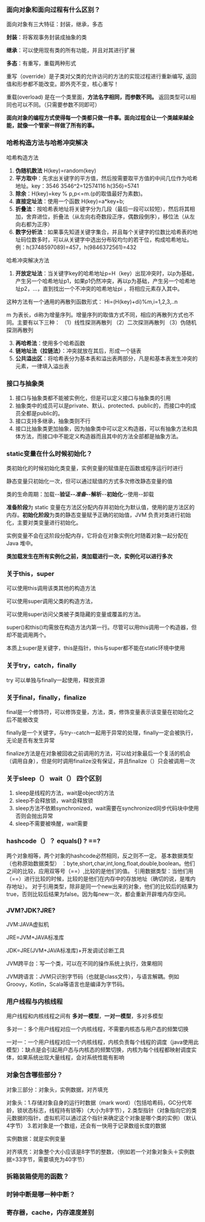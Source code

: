 ### 面向对象和面向过程有什么区别？
面向对象有三大特征：封装，继承，多态

**封装**：将客观事务封装成抽象的类

**继承**：可以使用现有类的所有功能，并且对其进行扩展

**多态**：有重写，重载两种形式

重写（override）是子类对父类的允许访问的方法的实现过程进行重新编写, 返回值和形参都不能改变。即外壳不变，核心重写！

重载(overload) 是在一个类里面，**方法名字相同，而参数不同。** 返回类型可以相同也可以不同。（只需要参数不同即可）

**面向对象的编程方式使得每一个类都只做一件事。面向过程会让一个类越来越全能，就像一个管家一样做了所有的事。**

### 哈希构造方法与哈希冲突解决
哈希构造方法

1. **伪随机数法**  H(key)=random(key)
2. **平方取中**：先求出关键字的平方值，然后按需要取平方值的中间几位作为哈希地址。key：3546  3546^2=12574116  h(356)=5741
3. **除余**：H(key)=key % p,p<=m.(p的取值最好为素数)。
4. **直接定址法**：使用一个函数 H(key)=a*key+b;
5. **折叠法**：按哈希表地址将关键字分为几段（最后一段可以较短），然后将其相加，舍弃进位，折叠法（从左向右奇数段正序，偶数段倒序），移位法（从左向右都为正序）
6. **数字分析法**：如果事先知道关键字集合，并且每个关键字的位数比哈希表的地址码位数多时，可以从关键字中选出分布较均匀的若干位，构成哈希地址。例：h(3748597089)=457，h(9846372561)=432

哈希冲突解决方法

1. **开放定址法**：当关键字key的哈希地址p=H（key）出现冲突时，以p为基础，产生另一个哈希地址p1，如果p1仍然冲突，再以p为基础，产生另一个哈希地址p2，…，直到找出一个不冲突的哈希地址pi ，将相应元素存入其中。

这种方法有一个通用的再散列函数形式：
   Hi=(H(key)+di)%m,i=1,2,3,..n
   
   m 为表长，di称为增量序列。增量序列的取值方式不同，相应的再散列方式也不同。主要有以下三种：
  （1）线性探测再散列
  （2）二次探测再散列
  （3）伪随机探测再散列


3. **再哈希法**：使用多个哈希函数
4. **链地址法（拉链法）**：冲突就放在其后，形成一个链表
5. **公共溢出区**：将哈希表分为基本表和溢出表两部分，凡是和基本表发生冲突的元素，一律填入溢出表

### 接口与抽象类
1. 接口与抽象类都不能被实例化，但是可以定义接口与抽象类的引用
2. 抽象类中的成员可以是private、默认、protected、public的，而接口中的成员全都是public的。
3. 接口支持多继承，抽象类则不行
4. 接口比抽象类更加抽象，因为抽象类中可以定义构造器，可以有抽象方法和具体方法，而接口中不能定义构造器而且其中的方法全部都是抽象方法。

### static变量在什么时候初始化？
类初始化的时候初始化类变量，实例变量的赋值是在函数或程序运行时进行

静态变量只初始化一次，但可以通过赋值的方式多次修改静态变量的值

类的生命周期：加载--**验证--*准备*--解析**--**初始化**--使用--卸载

**准备阶段**为 static 变量在方法区分配内存并初始化为默认值，使用的是方法区的内存。**初始化阶段**为类的静态变量赋予正确的初始值，JVM 负责对类进行初始化，主要对类变量进行初始化。

实例变量不会在这阶段分配内存，它将会在对象实例化时随着对象一起分配在 Java 堆中。

**类加载发生在所有实例化之前，类加载进行一次，实例化可以进行多次**

### 关于this，super
可以使用this调用该类其他的构造方法

可以使用super调用父类的构造方法，

可以使用super访问父类被子类隐藏的变量或覆盖的方法。

super()和this()均需放在构造方法内第一行。尽管可以用this调用一个构造器，但却不能调用两个。

本质上super是关键字，this是指针，this与super都不能在static环境中使用

### 关于try，catch，finally
try 可以单独与finally一起使用，释放资源

### 关于final，finally，finalize
final是一个修饰符，可以修饰变量，方法，类，修饰变量表示该变量在初始化之后不能被改变

finally是一个关键字，与try--catch一起用于异常的处理，finally一定会被执行，无论是否有发生异常

finalize方法是在对象被回收之前调用的方法，可以给对象最后一个复活的机会（调用自身），但是何时调用finalize没有保证，并且finalize（）只会被调用一次

### 关于sleep（） wait（） 四个区别
1. sleep是线程的方法，wait是object的方法
2.  sleep不会释放锁，wait会释放锁
3.  sleep方法不依赖synchronized，wait需要在synchronized同步代码块中使用否则会抛出异常
4.  sleep不需要被唤醒，wait需要

### hashcode（）？ equals() ? ==?
两个对象相等，两个对象的hashcode必然相同，反之则不一定。
基本数据类型（也称原始数据类型） ：byte,short,char,int,long,float,double,boolean。他们之间的比较，应用双等号（==）,比较的是他们的值。
引用数据类型：当他们用（==）进行比较的时候，比较的是他们在内存中的存放地址（确切的说，是堆内存地址）。
对于引用类型，除非是同一个new出来的对象，他们的比较后的结果为true，否则比较后结果为false。因为每new一次，都会重新开辟堆内存空间。
### JVM?JDK?JRE?
JVM:JAVA虚拟机

JRE=JVM+JAVA标准库

JDK=JRE(JVM+JAVA标准库)+开发调试诊断工具

JVM跨平台：写一个类，可以在不同的操作系统上执行，效果相同

JVM跨语言：JVM只识别字节码（也就是class文件），与语言解耦。例如Groovy，Kotlin，Scala等语言也是编译为字节码。
### 用户线程与内核线程
用户线程和内核线程之间有 **多对一模型**，**一对一模型**，多对多模型

多对一：多个用户线程对应一个内核线程，不需要内核态与用户态的频繁切换

一对一：一个用户线程对应一个内核线程，内核负责每个线程的调度（java使用此模型）：缺点是会引起用户态与内核态的频繁切换，内核为每个线程都映射调度实体，如果系统出现大量线程，会对系统性能有影响

### 对象包含哪些部分？
对象三部分：对象头，实例数据，对齐填充

对象头：1.存储对象自身的运行时数据（mark word）（包括哈希码，GC分代年龄，锁状态标志，线程持有锁等）（大小为8字节），2.类型指针（对象指向它的类元数据的指针，虚拟机可以通过这个指针来确定这个对象是哪个类的实例）（默认4字节） 3.若对象是一个数组，还会有一快用于记录数组长度的数据

实例数据：就是实例变量

对齐填充：对象整个大小应该是8字节的整数，（例如若一个对象对象头＋实例数据=33字节，需要填充为40字节）
### 拆箱装箱使用的函数？


### 时钟中断是哪一种中断？


### 寄存器，cache，内存速度差别
